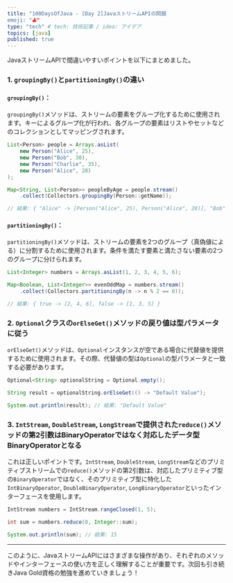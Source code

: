```yaml
---
title: "100DaysOfJava - [Day 2]JavaストリームAPIの問題
emoji: "⛳"
type: "tech" # tech: 技術記事 / idea: アイデア
topics: [java]
published: true
---
```


JavaストリームAPIで間違いやすいポイントを以下にまとめました。

### 1. `groupingBy()`と`partitioningBy()`の違い

#### `groupingBy()`：
`groupingBy()`メソッドは、ストリームの要素をグループ化するために使用されます。キーによるグループ化が行われ、各グループの要素はリストやセットなどのコレクションとしてマッピングされます。

```java
List<Person> people = Arrays.asList(
    new Person("Alice", 25),
    new Person("Bob", 30),
    new Person("Charlie", 35),
    new Person("Alice", 28)
);

Map<String, List<Person>> peopleByAge = people.stream()
    .collect(Collectors.groupingBy(Person::getName));

// 結果: { "Alice" -> [Person("Alice", 25), Person("Alice", 28)], "Bob" -> [Person("Bob", 30)], "Charlie" -> [Person("Charlie", 35)] }
```

#### `partitioningBy()`：
`partitioningBy()`メソッドは、ストリームの要素を2つのグループ（真偽値による）に分割するために使用されます。条件を満たす要素と満たさない要素の2つのグループに分けられます。

```java
List<Integer> numbers = Arrays.asList(1, 2, 3, 4, 5, 6);

Map<Boolean, List<Integer>> evenOddMap = numbers.stream()
    .collect(Collectors.partitioningBy(n -> n % 2 == 0));

// 結果: { true -> [2, 4, 6], false -> [1, 3, 5] }
```

### 2. `Optional`クラスの`orElseGet()`メソッドの戻り値は型パラメータに従う

`orElseGet()`メソッドは、`Optional`インスタンスが空である場合に代替値を提供するために使用されます。その際、代替値の型は`Optional`の型パラメータと一致する必要があります。

```java
Optional<String> optionalString = Optional.empty();

String result = optionalString.orElseGet(() -> "Default Value");

System.out.println(result); // 結果: "Default Value"
```

### 3. `IntStream`, `DoubleStream`, `LongStream`で提供された`reduce()`メソッドの第2引数はBinaryOperatorではなく対応したデータ型BinaryOperatorとなる

これは正しいポイントです。`IntStream`, `DoubleStream`, `LongStream`などのプリミティブストリームでの`reduce()`メソッドの第2引数は、対応したプリミティブ型の`BinaryOperator`ではなく、そのプリミティブ型に特化した`IntBinaryOperator`, `DoubleBinaryOperator`, `LongBinaryOperator`といったインターフェースを使用します。

```java
IntStream numbers = IntStream.rangeClosed(1, 5);

int sum = numbers.reduce(0, Integer::sum);

System.out.println(sum); // 結果: 15
```

---

このように、JavaストリームAPIにはさまざまな操作があり、それぞれのメソッドやインターフェースの使い方を正しく理解することが重要です。次回も引き続きJava Gold資格の勉強を進めていきましょう！
